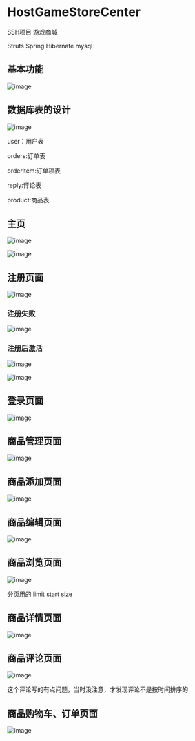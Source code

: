 # HostGameStoreCenter
SSH项目    游戏商城

Struts  Spring  Hibernate  mysql




## 基本功能

![image](https://github.com/xinyeshuaiqi/HostGameStoreCenter/raw/master/images/1.png)



## 数据库表的设计

![image](https://github.com/xinyeshuaiqi/HostGameStoreCenter/raw/master/images/2.png)



user：用户表

orders:订单表

orderitem:订单项表

reply:评论表

product:商品表



## 主页

![image](https://github.com/xinyeshuaiqi/HostGameStoreCenter/raw/master/images/3.png)

![image](https://github.com/xinyeshuaiqi/HostGameStoreCenter/raw/master/images/4.png)



## 注册页面

![image](https://github.com/xinyeshuaiqi/HostGameStoreCenter/raw/master/images/5.png)



### 注册失败

![image](https://github.com/xinyeshuaiqi/HostGameStoreCenter/raw/master/images/6.png)





### 注册后激活

![image](https://github.com/xinyeshuaiqi/HostGameStoreCenter/raw/master/images/7.png)



![image](https://github.com/xinyeshuaiqi/HostGameStoreCenter/raw/master/images/8.png)





## 登录页面

![image](https://github.com/xinyeshuaiqi/HostGameStoreCenter/raw/master/images/9.png)





## 商品管理页面

![image](https://github.com/xinyeshuaiqi/HostGameStoreCenter/raw/master/images/10.png)



## 商品添加页面

![image](https://github.com/xinyeshuaiqi/HostGameStoreCenter/raw/master/images/11.png)



## 商品编辑页面

![image](https://github.com/xinyeshuaiqi/HostGameStoreCenter/raw/master/images/12.png)





## 商品浏览页面

![image](https://github.com/xinyeshuaiqi/HostGameStoreCenter/raw/master/images/13.png)



分页用的 limit start size 



## 商品详情页面

![image](https://github.com/xinyeshuaiqi/HostGameStoreCenter/raw/master/images/14.png)



## 商品评论页面

![image](https://github.com/xinyeshuaiqi/HostGameStoreCenter/raw/master/images/15.png)



这个评论写的有点问题，当时没注意，才发现评论不是按时间排序的





## 商品购物车、订单页面

![image](https://github.com/xinyeshuaiqi/HostGameStoreCenter/raw/master/images/16.png)